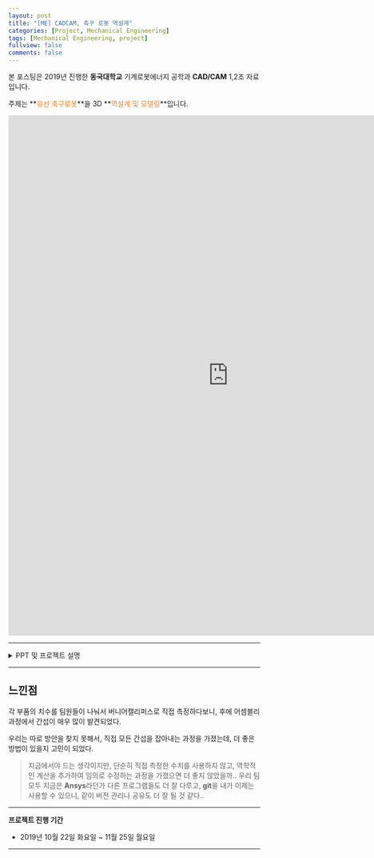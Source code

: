 ```yaml
---
layout: post
title: "[ME] CADCAM, 축구 로봇 역설계"
categories: [Project, Mechanical Engineering]
tags: [Mechanical Engineering, project]
fullview: false
comments: false
---
```


본 포스팅은 2019년 진행한 **동국대학교** 기계로봇에너지 공학과 **CAD/CAM** 1,2조 자료입니다.

주제는 **<span style="color:#F58224">유선 축구로봇</span>**을 3D **<span style="color:#F58224">역설계 및 모델링</span>**입니다.

<iframe src="https://onedrive.live.com/embed?cid=ADFD1CC231D5D8DA&resid=ADFD1CC231D5D8DA%218227&authkey=AJOhCLer0q_VilI&em=2" width="880" height="1040" frameborder="0" scrolling="no"></iframe>

---

<details>
<summary>PPT 및 프로젝트 설명</summary>
<div markdown="1">

<iframe src="https://onedrive.live.com/embed?cid=ADFD1CC231D5D8DA&amp;resid=ADFD1CC231D5D8DA%218225&amp;authkey=AJ5uPHiuiHnQJiM&amp;em=2&amp;wdAr=1.7777777777777777" width="880px" height="518px" frameborder="0">포함된 <a target="_blank" href="https://office.com">Microsoft Office</a> 프레젠테이션, 제공: <a target="_blank" href="https://office.com/webapps">Office</a></iframe>

## 프로젝트 요약

시중에 판매하는 축구 로봇을 치수 측정부터 시작하여 역설계의 과정, 각 부품의 3D 모델링, 어셈블리, 메커니즘과 도면 작업을 진행하고 우리 조의 상징물을 직접 3D 프린팅하여 마무리하는, **Creo Parametric** 사용 역량을 향상시킬 수 있는 팀 프로젝트였다.

</div>
</details>

---

## 느낀점

각 부품의 치수를 팀원들이 나눠서 버니어캘리퍼스로 직접 측정하다보니, 후에 어셈블리 과정에서 간섭이 매우 많이 발견되었다.

우리는 따로 방안을 찾지 못해서, 직접 모든 간섭을 잡아내는 과정을 가졌는데, 더 좋은 방법이 있을지 고민이 되었다.

> 지금에서야 드는 생각이지만, 단순히 직접 측정한 수치를 사용하지 않고, 역학적인 계산을 추가하여 임의로 수정하는 과정을 가졌으면 더 좋지 않았을까.. 우리 팀 모두 지금은 **Ansys**라던가 다른 프로그램들도 더 잘 다루고, **git**을 내가 이제는 사용할 수 있으니, 같이 버전 관리나 공유도 더 잘 될 것 같다..

---

**프로젝트 진행 기간**
- 2019년 10월 22일 화요일 ~ 11월 25일 월요일

---